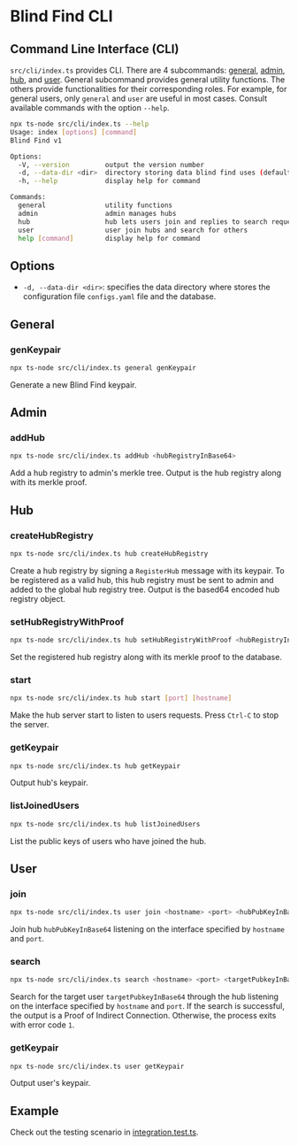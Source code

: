 # Blind Find CLI

## Command Line Interface (CLI)

`src/cli/index.ts` provides CLI. There are 4 subcommands: [general](#General), [admin](#Admin), [hub](#Hub), and [user](#User). General subcommand provides general utility functions. The others provide functionalities for their corresponding roles. For example, for general users, only `general` and `user` are useful in most cases. Consult available commands with the option `--help`.

```bash
npx ts-node src/cli/index.ts --help
Usage: index [options] [command]
Blind Find v1

Options:
  -V, --version         output the version number
  -d, --data-dir <dir>  directory storing data blind find uses (default: "~/.blind_find")
  -h, --help            display help for command

Commands:
  general               utility functions
  admin                 admin manages hubs
  hub                   hub lets users join and replies to search requests
  user                  user join hubs and search for others
  help [command]        display help for command
```

## Options

- `-d, --data-dir <dir>`: specifies the data directory where stores the configuration file `configs.yaml` file and the database.

## General

### genKeypair

```bash
npx ts-node src/cli/index.ts general genKeypair
```

Generate a new Blind Find keypair.

## Admin

### addHub

```bash
npx ts-node src/cli/index.ts addHub <hubRegistryInBase64>
```

Add a hub registry to admin's merkle tree. Output is the hub registry along with its merkle proof.


## Hub

### createHubRegistry

```bash
npx ts-node src/cli/index.ts hub createHubRegistry
```

Create a hub registry by signing a `RegisterHub` message with its keypair. To be registered as a valid hub, this hub registry must be sent to admin and added to the global hub registry tree. Output is the based64 encoded hub registry object.

### setHubRegistryWithProof

```bash
npx ts-node src/cli/index.ts hub setHubRegistryWithProof <hubRegistryInBase64>
```

Set the registered hub registry along with its merkle proof to the database.

### start

```bash
npx ts-node src/cli/index.ts hub start [port] [hostname]
```

Make the hub server start to listen to users requests. Press `Ctrl-C` to stop the server.

### getKeypair

```bash
npx ts-node src/cli/index.ts hub getKeypair
```

Output hub's keypair.


### listJoinedUsers

```bash
npx ts-node src/cli/index.ts hub listJoinedUsers
```

List the public keys of users who have joined the hub.


## User
### join

```bash
npx ts-node src/cli/index.ts user join <hostname> <port> <hubPubKeyInBase64>
```
Join hub `hubPubKeyInBase64` listening on the interface specified by `hostname` and `port`.


### search

```bash
npx ts-node src/cli/index.ts search <hostname> <port> <targetPubkeyInBase64>
```

Search for the target user `targetPubkeyInBase64` through the hub listening on the interface specified by `hostname` and `port`. If the search is successful, the output is a Proof of Indirect Connection. Otherwise, the process exits with error code `1`.

### getKeypair

```bash
npx ts-node src/cli/index.ts user getKeypair
```

Output user's keypair.

## Example

Check out the testing scenario in [integration.test.ts](../../test/cli/integration.test.ts).
